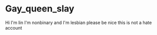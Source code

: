 # Gay_queen_slay
Hi I'm lin I'm nonbinary and I'm lesbian please be nice this is not a hate account 

